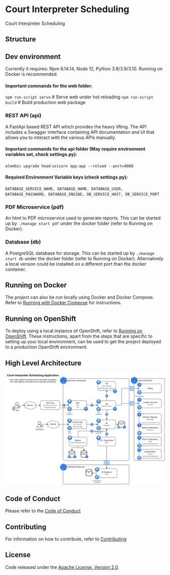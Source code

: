 # Court Interpreter Scheduling
Court Interpreter Scheduling


## Structure

## Dev environment
Currently it requires: Npm 6.14.14, Node 12, Python 3.8/3.9/3.10. Running on Docker is recommended.

#### Important commands for the web folder:
`npm run-script serve` # Serve web under hot reloading
`npm run-script build` # Build production web package

###	REST API (api)
A FastApi based REST API which provides the heavy lifting.  The API includes a Swagger interface containing API documentation and UI that allows you to interact with the various APIs manually.

#### Important commands for the api folder (May require environment variables set, check settings.py):
`alembic upgrade head`
`uvicorn app:app --reload --port=8080`

#### Required Environment Variable keys (check settings.py):
`DATABASE_SERVICE_NAME, DATABASE_NAME, DATABASE_USER, DATABASE_PASSWORD, DATABASE_ENGINE, DB_SERVICE_HOST, DB_SERVICE_PORT`

### PDF Microservice (pdf)
An html to PDF microservice used to generate reports.
This can be started up by `./manage start pdf` under the docker folder (refer to Running on Docker).

###	Database (db)
A PostgreSQL database for storage.
This can be started up by `./manage start db` under the docker folder (refer to Running on Docker). Alternatively a local version could be installed on a different port than the docker container.

## Running on Docker
The project can also be run locally using Docker and Docker Compose.  Refer to [Running with Docker Compose](./docker/README.md) for instructions.

## Running on OpenShift
To deploy using a local instance of OpenShift, refer to [Running on OpenShift](./RunningOnOpenShift.md).  These instructions, apart from the steps that are specific to setting up your local environment, can be used to get the project deployed to a production OpenShift environment.

## High Level Architecture

![Court Interpreter Scheduling Application](./doc/diagrams/Court%20Interpreter%20Scheduling.drawio.svg)

## Code of Conduct
Please refer to the [Code of Conduct](./CODE_OF_CONDUCT.md)

## Contributing
For information on how to contribute, refer to [Contributing](CONTRIBUTING.md)

## License
Code released under the [Apache License, Version 2.0](./LICENSE).
